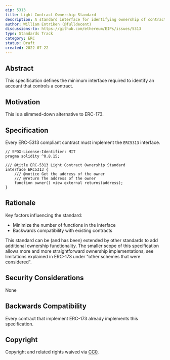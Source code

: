 ```yaml
---
eip: 5313
title: Light Contract Ownership Standard
description: A standard interface for identifying ownership of contracts
author: William Entriken (@fulldecent)
discussions-to: https://github.com/ethereum/EIPs/issues/5313
type: Standards Track
category: ERC
status: Draft
created: 2022-07-22
---
```


## Abstract

This specification defines the minimum interface required to identify an account that controls a contract.

## Motivation

This is a slimmed-down alternative to ERC-173.

## Specification

Every ERC-5313 compliant contract must implement the `ERC5313` interface.

```solidity
// SPDX-License-Identifier: MIT
pragma solidity ^0.8.15;

/// @title ERC-5313 Light Contract Ownership Standard
interface ERC5313 {
    /// @notice Get the address of the owner    
    /// @return The address of the owner
    function owner() view external returns(address);
}
```

## Rationale

Key factors influencing the standard: 

- Minimize the number of functions in the interface
- Backwards compatibility with existing contracts

This standard can be (and has been) extended by other standards to add additional ownership functionality. The smaller scope of this specification allows more and more straightforward ownership implementations, see limitations explained in ERC-173 under "other schemes that were considered".

## Security Considerations

None

## Backwards Compatibility

Every contract that implement ERC-173 already implements this specification.

## Copyright

Copyright and related rights waived via [CC0](../LICENSE.md).
